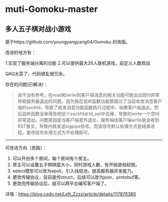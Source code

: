 # muti-Gomoku-master
多人五子棋对战小游戏
------
基于https://github.com/youngyangyang04/Gomoku 的改版。

改进的地方有：

1.实现了服务端分离的功能
2.可以提供最大26人联机游戏，自定义人数观战

QAQ太菜了，代码很乱很冗余。

存在的问题(已解决)：

> 由于没有参考，在read和write到客户端消息的相关功能可能会出现fd异常导致服务器退出的问题。因为我在监听函数功能那跳过了当前收发消息客户端的sockfd，导致了收发消息功能函数执行过程中，如果客户端退出，然后监听函数没来得及吧这个sockfd从fd_set中去掉，导致的wirte一个空fd异常退出。问题原因是当客户端意外退出，服务端给客户端write是会收到RST报文，导致内核发送sigpipe信号。而该信号默认处理方式是结束进程，更改信号处理方式为不处理即可。

---
可改进方向（思路）：
1. 可以开创多个房间，每个房间有个房主。
2. 房主可以设置五子棋棋盘大小，同时游戏人数，有开始游戏权限。
3. select模型可以改为epoll，引入线程池，提高服务器并发能力。
4. 更改传输协议，目前是传struct，后续可以改为json、protobuf等。
5. 更改完传输协议后，就可以跨平台编写客户端了。

详情：https://blog.csdn.net/Left_Zzzz/article/details/117876380
